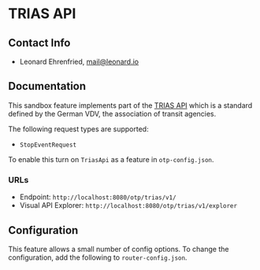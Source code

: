 # TRIAS API

## Contact Info

- Leonard Ehrenfried, mail@leonard.io

## Documentation

This sandbox feature implements part of the [TRIAS API](https://www.vdv.de/projekt-ip-kom-oev-ekap.aspx) 
which is a standard defined by the German VDV, the association of transit agencies.

The following request types are supported:

- `StopEventRequest`

To enable this turn on `TriasApi` as a feature in `otp-config.json`.

### URLs

- Endpoint: `http://localhost:8080/otp/trias/v1/`
- Visual API Explorer: `http://localhost:8080/otp/trias/v1/explorer`

## Configuration

This feature allows a small number of config options. To change the configuration, add the 
following to `router-config.json`.

<!-- INSERT: config -->
